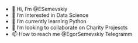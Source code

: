 - 👋 Hi, I’m @ESemevskiy
- 👀 I’m interested in Data Science
- 🌱 I’m currently learning Python
- 💞️ I’m looking to collaborate on Charity Projescts
- 📫 How to reach me @EgorSemevskiy Telegramm

<!---
ESemevskiy/ESemevskiy is a ✨ special ✨ repository because its `README.md` (this file) appears on your GitHub profile.
You can click the Preview link to take a look at your changes.
--->
